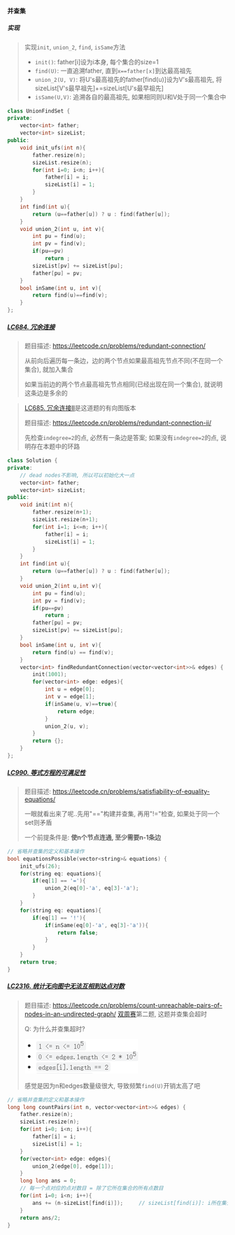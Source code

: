 #### 并查集

##### 实现
> 实现`init`, `union_2`, `find`, `isSame`方法
> 
> - `init()`: father[i]设为i本身, 每个集合的size=1
> - `find(U)`: 一直追溯father, 直到`x==father[x]`到达最高祖先
> - `union_2(U, V)`: 将U's最高祖先的father[find(u)]设为V's最高祖先, 将sizeList[V's最早祖先]+=sizeList[U's最早祖先]
> - `isSame(U,V)`: 追溯各自的最高祖先, 如果相同则U和V处于同一个集合中

```CPP
class UnionFindSet {
private:
    vector<int> father;
    vector<int> sizeList;
public:
    void init_ufs(int n){
        father.resize(n);
        sizeList.resize(n);
        for(int i=0; i<n; i++){
            father[i] = i;
            sizeList[i] = 1;
        }
    }
    int find(int u){
        return (u==father[u]) ? u : find(father[u]);
    }
    void union_2(int u, int v){
        int pu = find(u);
        int pv = find(v);
        if(pu==pv)
            return ;
        sizeList[pv] += sizeList[pu];
        father[pu] = pv;
    }
    bool inSame(int u, int v){
        return find(u)==find(v);
    }
};
```

##### [LC684. 冗余连接](/workspace/684.%E5%86%97%E4%BD%99%E8%BF%9E%E6%8E%A5.cpp)
> 题目描述: https://leetcode.cn/problems/redundant-connection/
> 
>从前向后遍历每一条边，边的两个节点如果最高祖先节点不同(不在同一个集合), 就加入集合
>
> 如果当前边的两个节点最高祖先节点相同(已经出现在同一个集合), 就说明这条边是多余的

> [LC685. 冗余连接Ⅱ](/workspace/685.%E5%86%97%E4%BD%99%E8%BF%9E%E6%8E%A5-ii.cpp)是这道题的有向图版本
> 
> 题目描述: https://leetcode.cn/problems/redundant-connection-ii/
> 
> 先检查`indegree=2`的点, 必然有一条边是答案; 如果没有`indegree=2`的点, 说明存在本题中的环路

```CPP
class Solution {
private:
    // dead nodes不影响, 所以可以初始化大一点
    vector<int> father;
    vector<int> sizeList;
public:
    void init(int n){
        father.resize(n+1);
        sizeList.resize(n+1);
        for(int i=1; i<=n; i++){
            father[i] = i;
            sizeList[i] = 1;
        }
    }
    int find(int u){
        return (u==father[u]) ? u : find(father[u]);
    }
    void union_2(int u,int v){
        int pu = find(u);
        int pv = find(v);
        if(pu==pv)
            return ;
        father[pu] = pv;
        sizeList[pv] += sizeList[pu];
    }
    bool inSame(int u, int v){
        return find(u) == find(v);
    }
    vector<int> findRedundantConnection(vector<vector<int>>& edges) {
        init(1001);
        for(vector<int> edge: edges){
            int u = edge[0];
            int v = edge[1];
            if(inSame(u, v)==true){
                return edge;
            }
            union_2(u, v);
        }
        return {};
    }
};
```

##### [LC990. 等式方程的可满足性](/workspace/990.%E7%AD%89%E5%BC%8F%E6%96%B9%E7%A8%8B%E7%9A%84%E5%8F%AF%E6%BB%A1%E8%B6%B3%E6%80%A7.cpp)

> 题目描述: https://leetcode.cn/problems/satisfiability-of-equality-equations/
> 
> 一眼就看出来了呢..先用"=="构建并查集, 再用"!="检查, 如果处于同一个set则矛盾
>
> 一个前提条件是: **使n个节点连通, 至少需要n-1条边**

```CPP
// 省略并查集的定义和基本操作
bool equationsPossible(vector<string>& equations) {
    init_ufs(26);
    for(string eq: equations){
        if(eq[1] == '='){
            union_2(eq[0]-'a', eq[3]-'a');
        }
    }
    for(string eq: equations){
        if(eq[1] == '!'){
            if(inSame(eq[0]-'a', eq[3]-'a')){
                return false;
            }
        }
    }
    return true;
}
```

##### [LC2316. 统计无向图中无法互相到达点对数](/workspace/2316.%E7%BB%9F%E8%AE%A1%E6%97%A0%E5%90%91%E5%9B%BE%E4%B8%AD%E6%97%A0%E6%B3%95%E4%BA%92%E7%9B%B8%E5%88%B0%E8%BE%BE%E7%82%B9%E5%AF%B9%E6%95%B0.cpp)

> 题目描述: https://leetcode.cn/problems/count-unreachable-pairs-of-nodes-in-an-undirected-graph/
> [双周赛](/record/June-Biweek-2.md)第二题, 这题并查集会超时
> 
> Q: 为什么并查集超时?
> 
> ![LC2316](/appendix/LC2316.png)
> 
> 感觉是因为n和edges数量级很大, 导致频繁`find(U)`开销太高了吧

```CPP
// 省略并查集的定义和基本操作
long long countPairs(int n, vector<vector<int>>& edges) {
    father.resize(n);
    sizeList.resize(n);
    for(int i=0; i<n; i++){
        father[i] = i;
        sizeList[i] = 1;
    }
    for(vector<int> edge: edges){
        union_2(edge[0], edge[1]);
    }
    long long ans = 0;
    // 每一个点对应的点对数目 = 除了它所在集合的所有点数目
    for(int i=0; i<n; i++){
        ans += (n-sizeList[find(i)]);     // sizeList[find(i)]: i所在集合大小
    }
    return ans/2;
}
```